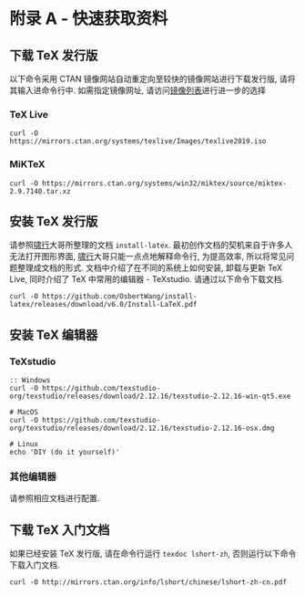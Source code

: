 # 附录 A - 快速获取资料
## 下载 TeX  发行版
以下命令采用 CTAN 镜像网站自动重定向至较快的镜像网站进行下载发行版, 请将其输入进命令行中. 如需指定镜像网址, 请访问[镜像列表](https://www.ctan.org/mirrors)进行进一步的选择
### TeX Live
```Shell
curl -O https://mirrors.ctan.org/systems/texlive/Images/texlive2019.iso
```

### MiKTeX
```Shell
curl -O https://mirrors.ctan.org/systems/win32/miktex/source/miktex-2.9.7140.tar.xz
```


## 安装 TeX 发行版
请参照[啸行][]大哥所整理的文档 `install-latex`. 最初创作文档的契机来自于许多人无法打开图形界面, [啸行][]大哥只能一点点地解释命令行, 为提高效率, 所以将常见问题整理成文档的形式. 文档中介绍了在不同的系统上如何安装, 卸载与更新 TeX Live, 同时介绍了 TeX 中常用的编辑器 - TeXstudio. 请通过以下命令下载文档.
```Shell
curl -O https://github.com/OsbertWang/install-latex/releases/download/v6.0/Install-LaTeX.pdf
```


## 安装 TeX 编辑器
### TeXstudio
```Shell
:: Windows
curl -O https://github.com/texstudio-org/texstudio/releases/download/2.12.16/texstudio-2.12.16-win-qt5.exe

# MacOS
curl -O https://github.com/texstudio-org/texstudio/releases/download/2.12.16/texstudio-2.12.16-osx.dmg

# Linux
echo 'DIY (do it yourself)'
```

### 其他编辑器
请参照相应文档进行配置.


## 下载 TeX 入门文档
如果已经安装 TeX 发行版, 请在命令行运行 `texdoc lshort-zh`, 否则运行以下命令下载入门文档.
```Shell
curl -O http://mirrors.ctan.org/info/lshort/chinese/lshort-zh-cn.pdf
```



[啸行]: https://github.com/OsbertWang
